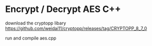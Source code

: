 # Encrypt / Decrypt AES C++ 

download the cryptopp libary https://github.com/weidai11/cryptopp/releases/tag/CRYPTOPP_8_7_0

run and compile aes.cpp 
